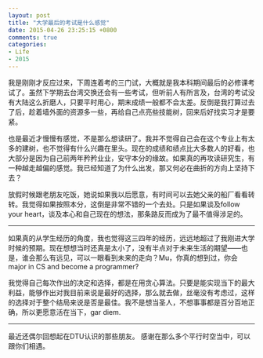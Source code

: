 ```yaml
---
layout: post
title: "大学最后的考试是什么感觉"
date: 2015-04-26 23:25:15 +0800
comments: true
categories:
- Life
- 2015
---
```


我是刚刚才反应过来，下周连着考的三门试，大概就是我本科期间最后的必修课考试了。<!--more-->虽然下学期去台湾交换还会有一些考试，但听前人有所言及，台湾的考试没有大陆这么折磨人，只要平时用心，期末成绩一般都不会太差。反倒是我打算过去了后，趁着墙外面的资源多一些，再给自己点亮些技能树，回来后好找实习才是要紧。

也是最近才慢慢有感觉，不是那么想读研了。我并不觉得自己会在这个专业上有太多的建树，也不觉得有什么兴趣在里头。现在的成绩和绩点比大多数人的好看，也大部分是因为自己前两年矜矜业业，安守本分的缘故。如果真的再攻读研究生，有一种越走越偏的感觉。我已经知道了为什么出发，那又何必在曲折的方向上坚持下去？

放假时候跟老朋友吃饭，她说如果我以后愿意，有时间可以去她父亲的船厂看看转转。我觉得如果按照本分，这倒是非常不错的一个去处。只是如果谈及follow your heart，谈及本心和自己现在的想法，那条路反而成为了最不值得涉足的。

---

如果真的从学生经历的角度，我也觉得这三四年的经历，远远地超过了我刚进大学时候的预期。现在想想当时还真是太小了，没有半点对于未来生活的期望——也是，谁会那么有远见，可以一眼看到未来的走向？Mu，你真的想到过，你会major in CS and become a programmer?

我觉得自己每次作出的决定和选择，都是在用贪心算法。只要是能实现当下的最大利益，能够作出对我目前来说是最好的选择，那么就去做，丝毫没有考虑过，这样的选择对于整个结局来说是否是最佳。我不是想当圣人，不想事事都是百分百地正确，所以更愿意活在当下，gar diem.

---

最近还偶尔回想起在DTU认识的那些朋友。
感谢在那么多个平行时空当中，可以跟你们相遇。

